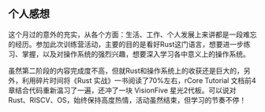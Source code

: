## 个人感想
这个月过的意外的充实，从各个方面：生活、工作、个人发展上来讲都是一段难忘的经历。参加此次训练营活动，主要的目的是看好Rust这门语言，想要进一步练习、掌握，以及对操作系统的强烈兴趣，想要深入学习各中意义上的操作系统。

虽然第二阶段的内容完成度不高，但就Rust和操作系统上的收获还是巨大的，另外，利用碎片时间将《Rust 实战》一书阅读了70%左右，rCore Tutorial 文档前4章结合代码重新温习了一遍，还冲了一块 VisionFive 星光2代板。可以说对 Rust、RISCV、OS，始终保持高度热情，活动虽然结束，但学习的节奏不停！